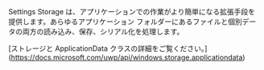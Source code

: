 ﻿Settings Storage は、アプリケーションでの作業がより簡単になる拡張手段を提供します。あらゆるアプリケーション フォルダーにあるファイルと個別データの両方の読み込み、保存、シリアル化を処理します。

[ストレージと ApplicationData クラスの詳細をご覧ください。] (https://docs.microsoft.com/uwp/api/windows.storage.applicationdata)
